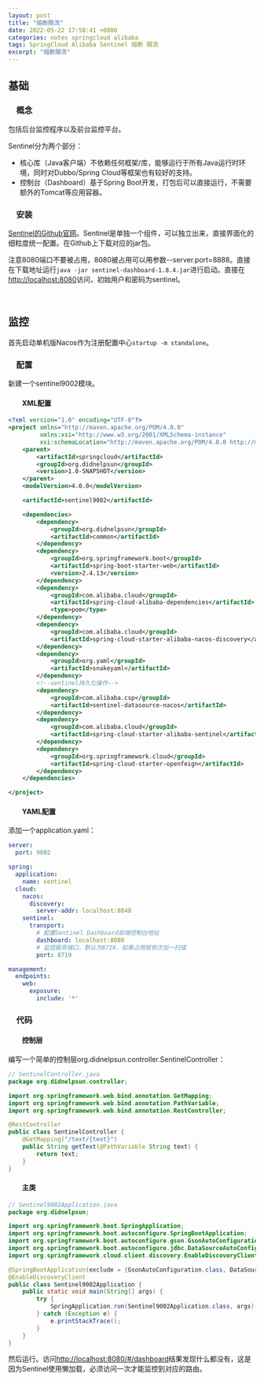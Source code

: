 ```yaml
---
layout: post
title: "熔断限流"
date: 2022-05-22 17:58:41 +0800
categories: notes springcloud alibaba
tags: SpringCloud Alibaba Sentinel 熔断 限流
excerpt: "熔断限流"
---
```


## 基础

### &emsp;概念

包括后台监控程序以及前台监控平台。

Sentinel分为两个部分：

+ 核心库（Java客户端）不依赖任何框架/库，能够运行于所有Java运行时环境，同时对Dubbo/Spring Cloud等框架也有较好的支持。
+ 控制台（Dashboard）基于Spring Boot开发，打包后可以直接运行，不需要额外的Tomcat等应用容器。

### &emsp;安装

[Sentinel的Github官网](https://github.com/alibaba/Sentinel)。Sentinel是单独一个组件，可以独立出来，直接界面化的细粒度统一配置。在Github上下载对应的jar包。

注意8080端口不要被占用，8080被占用可以用参数--server.port=8888。直接在下载地址运行`java -jar sentinel-dashboard-1.8.4.jar`进行启动。直接在<http://localhost:8080>访问，初始用户和密码为sentinel。

&emsp;

## 监控

首先启动单机版Nacos作为注册配置中心`startup -m standalone`。

### &emsp;配置

新建一个sentinel9002模块。

#### &emsp;&emsp;XML配置

```xml
<?xml version="1.0" encoding="UTF-8"?>
<project xmlns="http://maven.apache.org/POM/4.0.0"
         xmlns:xsi="http://www.w3.org/2001/XMLSchema-instance"
         xsi:schemaLocation="http://maven.apache.org/POM/4.0.0 http://maven.apache.org/xsd/maven-4.0.0.xsd">
    <parent>
        <artifactId>springcloud</artifactId>
        <groupId>org.didnelpsun</groupId>
        <version>1.0-SNAPSHOT</version>
    </parent>
    <modelVersion>4.0.0</modelVersion>

    <artifactId>sentinel9002</artifactId>

    <dependencies>
        <dependency>
            <groupId>org.didnelpsun</groupId>
            <artifactId>common</artifactId>
        </dependency>
        <dependency>
            <groupId>org.springframework.boot</groupId>
            <artifactId>spring-boot-starter-web</artifactId>
            <version>2.4.13</version>
        </dependency>
        <dependency>
            <groupId>com.alibaba.cloud</groupId>
            <artifactId>spring-cloud-alibaba-dependencies</artifactId>
            <type>pom</type>
        </dependency>
        <dependency>
            <groupId>com.alibaba.cloud</groupId>
            <artifactId>spring-cloud-starter-alibaba-nacos-discovery</artifactId>
        </dependency>
        <dependency>
            <groupId>org.yaml</groupId>
            <artifactId>snakeyaml</artifactId>
        </dependency>
        <!--sentinel持久化操作-->
        <dependency>
            <groupId>com.alibaba.csp</groupId>
            <artifactId>sentinel-datasource-nacos</artifactId>
        </dependency>
        <dependency>
            <groupId>com.alibaba.cloud</groupId>
            <artifactId>spring-cloud-starter-alibaba-sentinel</artifactId>
        </dependency>
        <dependency>
            <groupId>org.springframework.cloud</groupId>
            <artifactId>spring-cloud-starter-openfeign</artifactId>
        </dependency>
    </dependencies>

</project>
```

#### &emsp;&emsp;YAML配置

添加一个application.yaml：

```yaml
server:
  port: 9002

spring:
  application:
    name: sentinel
  cloud:
    nacos:
      discovery:
        server-addr: localhost:8848
    sentinel:
      transport:
        # 配置Sentinel Dashboard前端控制台地址
        dashboard: localhost:8080
        # 监控服务端口，默认为8719，如果占用就依次加一扫描
        port: 8719

management:
  endpoints:
    web:
      exposure:
        include: '*'
```

### &emsp;代码

#### &emsp;&emsp;控制层

编写一个简单的控制层org.didnelpsun.controller.SentinelController：

```java
// SentinelController.java
package org.didnelpsun.controller;

import org.springframework.web.bind.annotation.GetMapping;
import org.springframework.web.bind.annotation.PathVariable;
import org.springframework.web.bind.annotation.RestController;

@RestController
public class SentinelController {
    @GetMapping("/text/{text}")
    public String getText(@PathVariable String text) {
        return text;
    }
}
```

#### &emsp;&emsp;主类

```java
// Sentinel9002Application.java
package org.didnelpsun;

import org.springframework.boot.SpringApplication;
import org.springframework.boot.autoconfigure.SpringBootApplication;
import org.springframework.boot.autoconfigure.gson.GsonAutoConfiguration;
import org.springframework.boot.autoconfigure.jdbc.DataSourceAutoConfiguration;
import org.springframework.cloud.client.discovery.EnableDiscoveryClient;

@SpringBootApplication(exclude = {GsonAutoConfiguration.class, DataSourceAutoConfiguration.class})
@EnableDiscoveryClient
public class Sentinel9002Application {
    public static void main(String[] args) {
        try {
            SpringApplication.run(Sentinel9002Application.class, args);
        } catch (Exception e) {
            e.printStackTrace();
        }
    }
}
```

然后运行。访问<http://localhost:8080/#/dashboard>结果发现什么都没有，这是因为Sentinel使用懒加载，必须访问一次才能监控到对应的路由。
